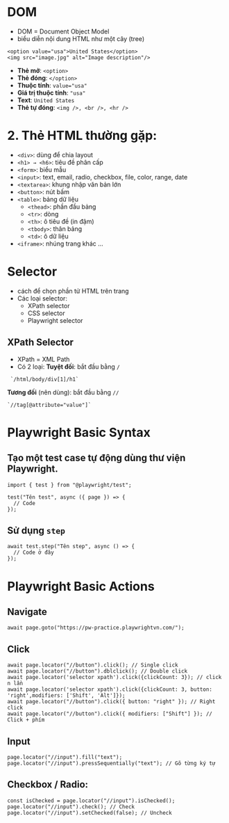 # DOM

- DOM = Document Object Model
- biểu diễn nội dung HTML như một cây (tree)

```
<option value="usa">United States</option>
<img src="image.jpg" alt="Image description"/>
```

- **Thẻ mở**: `<option>`
- **Thẻ đóng**: `</option>`
- **Thuộc tính**: `value="usa"`
- **Giá trị thuộc tính**: `"usa"`
- **Text**: `United States`
- **Thẻ tự đóng**: `<img />, <br />, <hr />`

# 2. Thẻ HTML thường gặp:

- `<div>`: dùng để chia layout
- `<h1> → <h6>`: tiêu đề phân cấp
- `<form>`: biểu mẫu
- `<input>`: text, email, radio, checkbox, file, color, range, date
- `<textarea>`: khung nhập văn bản lớn
- `<button>`: nút bấm
- `<table>`: bảng dữ liệu
  - `<thead>`: phần đầu bảng
  - `<tr>`: dòng
  - `<th>`: ô tiêu đề (in đậm)
  - `<tbody>`: thân bảng
  - `<td>`: ô dữ liệu
- `<iframe>`: nhúng trang khác
  ...

# Selector

- cách để chọn phần tử HTML trên trang
- Các loại selector:
  - XPath selector
  - CSS selector
  - Playwright selector

## XPath Selector

- XPath = XML Path
- Có 2 loại:
  **Tuyệt đối**: bắt đầu bằng `/`

```
 `/html/body/div[1]/h1`
```

**Tương đối** (nên dùng): bắt đầu bằng `//`

```
`//tag[@attribute="value"]`
```

# Playwright Basic Syntax

## Tạo một test case tự động dùng thư viện Playwright.

```
import { test } from "@playwright/test";

test("Tên test", async ({ page }) => {
  // Code
});
```

## Sử dụng `step`

```
await test.step("Tên step", async () => {
  // Code ở đây
});
```

# Playwright Basic Actions

## Navigate

```
await page.goto("https://pw-practice.playwrightvn.com/");
```

## Click

```
await page.locator("//button").click(); // Single click
await page.locator("//button").dblclick(); // Double click
await page.locator('selector xpath').click({clickCount: 3}); // click n lần
await page.locator('selector xpath').click({clickCount: 3, button: 'right',modifiers: ['Shift', 'Alt']});
await page.locator("//button").click({ button: "right" }); // Right click
await page.locator("//button").click({ modifiers: ["Shift"] }); // Click + phím
```

## Input

```
page.locator("//input").fill("text");
page.locator("//input").pressSequentially("text"); // Gõ từng ký tự
```

## Checkbox / Radio:

```
const isChecked = page.locator("//input").isChecked();
page.locator("//input").check(); // Check
page.locator("//input").setChecked(false); // Uncheck
```
